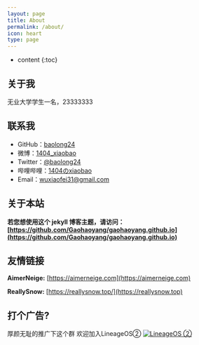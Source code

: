 ```yaml
---
layout: page
title: About
permalink: /about/
icon: heart
type: page
---
```


* content
{:toc}

## 关于我

无业大学学生一名，23333333

## 联系我

* GitHub：[baolong24](https://github.com/baolong24)
* 微博：[1404_xiaobao](http://weibo.com/1404_xiaobao)
* Twitter：[@baolong24](https://twitter.com/baolong24)
* 哔哩哔哩：[1404のxiaobao](https://space.bilibili.com/15431912)
* Email：wuxiaofei31@gmail.com

## 关于本站

**若您想使用这个 jekyll 博客主题，请访问：[https://github.com/Gaohaoyang/gaohaoyang.github.io](https://github.com/Gaohaoyang/gaohaoyang.github.io)**

## 友情链接

**AimerNeige:** [https://aimerneige.com](https://aimerneige.com)

**ReallySnow:** [https://reallysnow.top/](https://reallysnow.top)

## 打个广告?

厚颜无耻的推广下这个群
欢迎加入LineageOS②
<a target="_blank" href="//shang.qq.com/wpa/qunwpa?idkey=556b98f2e0cbe1f2902acfb6fe8694d5fa370546a5e503fbae5cb910022844fb"><img border="0" src="//pub.idqqimg.com/wpa/images/group.png" alt="LineageOS ②" title="LineageOS ②"></a>
